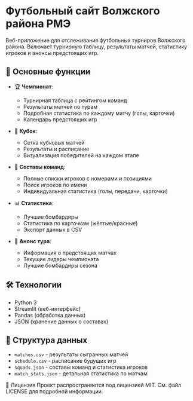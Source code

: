 # Футбольный сайт Волжского района РМЭ

Веб-приложение для отслеживания футбольных турниров Волжского района. Включает турнирную таблицу, результаты матчей, статистику игроков и анонсы предстоящих игр.

## 📌 Основные функции

- 🏆 **Чемпионат**:
  - Турнирная таблица с рейтингом команд
  - Результаты матчей по турам
  - Подробная статистика по каждому матчу (голы, карточки)
  - Календарь предстоящих игр

- 🥇 **Кубок**:
  - Сетка кубковых матчей
  - Результаты и расписание
  - Визуализация победителей на каждом этапе

- 👥 **Составы команд**:
  - Полные списки игроков с номерами и позициями
  - Поиск игроков по имени
  - Индивидуальная статистика (голы, передачи, карточки)

- 📊 **Статистика**:
  - Лучшие бомбардиры
  - Статистика по карточкам (жёлтые/красные)
  - Экспорт данных в CSV

- 📣 **Анонс тура**:
  - Информация о предстоящих матчах
  - Текущие лидеры чемпионата
  - Лучшие бомбардиры сезона

## 🛠 Технологии

- Python 3
- Streamlit (веб-интерфейс)
- Pandas (обработка данных)
- JSON (хранение данных о составах)

## 📂 Структура данных

- `matches.csv` - результаты сыгранных матчей
- `schedule.csv` - расписание будущих игр
- `squads.json` - составы команд и статистика игроков
- `match_stats.json` - детальная статистика по матчам

📝 Лицензия
Проект распространяется под лицензией MIT. См. файл LICENSE для подробной информации.
